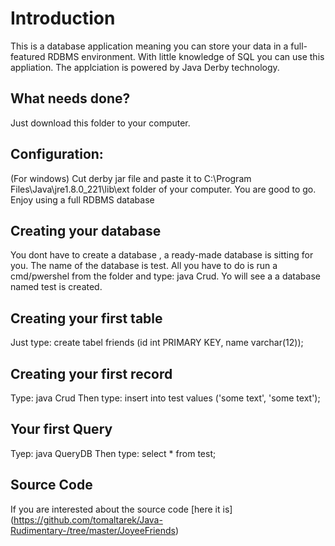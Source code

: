 # Introduction
This is a database application meaning you can store your data in a full-featured RDBMS environment. 
With little knowledge of SQL you can use this appliation.
The applciation is powered by Java Derby technology.  

## What needs done?
Just download this folder to your computer. 

## Configuration: 
(For windows)
Cut derby jar file and paste it to C:\Program Files\Java\jre1.8.0_221\lib\ext folder of your computer.
You are good to go. Enjoy using a full RDBMS database

## Creating your database
You dont have to create a database , a ready-made database is sitting for you. The name of the database is test. 
All you have to do is run a cmd/pwershel  from the folder and type: java Crud. Yo will see a a database named test is created.

## Creating your first table
Just type: 
create tabel friends 
(id int PRIMARY KEY, name varchar(12));

## Creating your first record
Type: java Crud
Then type: insert into test 
values ('some text', 'some text');

## Your first Query
Tyep: java QueryDB
Then type: 
select * from test;

## Source Code
If you are interested about the source code [here it is] (https://github.com/tomaltarek/Java-Rudimentary-/tree/master/JoyeeFriends) 
